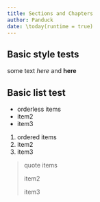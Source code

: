```yaml
---
title: Sections and Chapters
author: Panduck
date: \today(runtime = true)
---
```


## Basic style tests

some text *here* and **here**

## Basic list test

- orderless items
- item2
- item3

1. ordered items
2. item2
3. item3


> quote items
> 
> item2
> 
> item3

